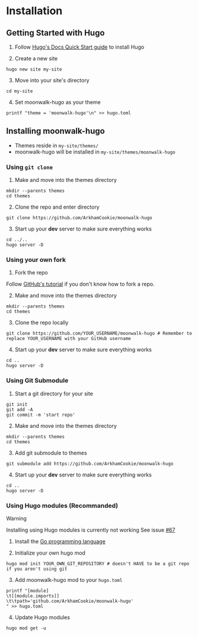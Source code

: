 # Installation
<!-- markdownlint-disable MD029 -->

## Getting Started with Hugo

1. Follow [Hugo's Docs Quick Start guide](https://gohugo.io/getting-started/quick-start/) to install Hugo

2. Create a new site

```shell
hugo new site my-site
```

3. Move into your site's directory

```shell
cd my-site
```

4. Set moonwalk-hugo as your theme

```shell
printf "theme = 'moonwalk-hugo'\n" >> hugo.toml
```

## Installing moonwalk-hugo

- Themes reside in `my-site/themes/`
- moonwalk-hugo will be installed in `my-site/themes/moonwalk-hugo`

### Using `git clone`

1. Make and move into the themes directory

```shell
mkdir --parents themes
cd themes
```

2. Clone the repo and enter directory

```shell
git clone https://github.com/ArkhamCookie/moonwalk-hugo
```

3. Start up your **dev** server to make sure everything works

```shell
cd ../..
hugo server -D
```

### Using your own fork

1. Fork the repo

Follow [GitHub's tutorial](https://docs.github.com/en/pull-requests/collaborating-with-pull-requests/working-with-forks/fork-a-repo) if you don't know how to fork a repo.

2. Make and move into the themes directory

```shell
mkdir --parents themes
cd themes
```

3. Clone the repo locally

```shell
git clone https://github.com/YOUR_USERNAME/moonwalk-hugo # Remember to replace YOUR_USERNAME with your GitHub username
```

4. Start up your **dev** server to make sure everything works

```shell
cd ..
hugo server -D
```

### Using Git Submodule

1. Start a git directory for your site

```shell
git init
git add -A
git commit -m 'start repo'
```

2. Make and move into the themes directory

```shell
mkdir --parents themes
cd themes
```

3. Add git submodule to themes

```shell
git submodule add https://github.com/ArkhamCookie/moonwalk-hugo
```

4. Start up your **dev** server to make sure everything works

```shell
cd ..
hugo server -D
```

### Using Hugo modules (Recommanded)

> [!WARNING]
> Installing using Hugo modules is currently not working
> See issue [#67](https://github.com/ArkhamCookie/moonwalk-hugo/issues/67)

1. Install the [Go programming language](https://go.dev/doc/install)

2. Initialize your own hugo mod

```shell
hugo mod init YOUR_OWN_GIT_REPOSITORY # doesn't HAVE to be a git repo if you aren't using git
```

3. Add moonwalk-hugo mod to your `hugo.toml`

```shell
printf "[module]
\t[[module.imports]]
\t\tpath='github.com/ArkhamCookie/moonwalk-hugo'
" >> hugo.toml
```

4. Update Hugo modules

```shell
hugo mod get -u
```
